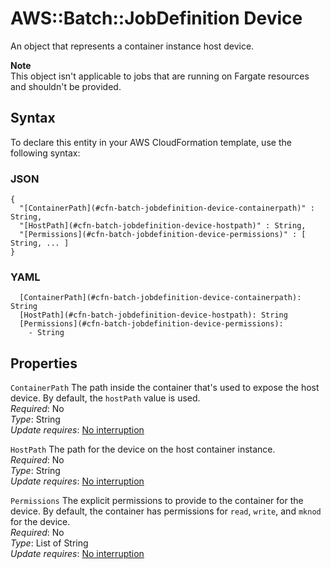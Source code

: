 # AWS::Batch::JobDefinition Device<a name="aws-properties-batch-jobdefinition-device"></a>

An object that represents a container instance host device\.

**Note**  
This object isn't applicable to jobs that are running on Fargate resources and shouldn't be provided\.

## Syntax<a name="aws-properties-batch-jobdefinition-device-syntax"></a>

To declare this entity in your AWS CloudFormation template, use the following syntax:

### JSON<a name="aws-properties-batch-jobdefinition-device-syntax.json"></a>

```
{
  "[ContainerPath](#cfn-batch-jobdefinition-device-containerpath)" : String,
  "[HostPath](#cfn-batch-jobdefinition-device-hostpath)" : String,
  "[Permissions](#cfn-batch-jobdefinition-device-permissions)" : [ String, ... ]
}
```

### YAML<a name="aws-properties-batch-jobdefinition-device-syntax.yaml"></a>

```
  [ContainerPath](#cfn-batch-jobdefinition-device-containerpath): String
  [HostPath](#cfn-batch-jobdefinition-device-hostpath): String
  [Permissions](#cfn-batch-jobdefinition-device-permissions):
    - String
```

## Properties<a name="aws-properties-batch-jobdefinition-device-properties"></a>

`ContainerPath` <a name="cfn-batch-jobdefinition-device-containerpath"></a>
The path inside the container that's used to expose the host device\. By default, the `hostPath` value is used\.  
_Required_: No  
_Type_: String  
_Update requires_: [No interruption](https://docs.aws.amazon.com/AWSCloudFormation/latest/UserGuide/using-cfn-updating-stacks-update-behaviors.html#update-no-interrupt)

`HostPath` <a name="cfn-batch-jobdefinition-device-hostpath"></a>
The path for the device on the host container instance\.  
_Required_: No  
_Type_: String  
_Update requires_: [No interruption](https://docs.aws.amazon.com/AWSCloudFormation/latest/UserGuide/using-cfn-updating-stacks-update-behaviors.html#update-no-interrupt)

`Permissions` <a name="cfn-batch-jobdefinition-device-permissions"></a>
The explicit permissions to provide to the container for the device\. By default, the container has permissions for `read`, `write`, and `mknod` for the device\.  
_Required_: No  
_Type_: List of String  
_Update requires_: [No interruption](https://docs.aws.amazon.com/AWSCloudFormation/latest/UserGuide/using-cfn-updating-stacks-update-behaviors.html#update-no-interrupt)
